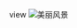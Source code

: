  <p>view
<img src="https://yuhongjun.github.io/assets/media/scenery.jpeg" alt="美丽风景" title="美丽风景" /></p>
